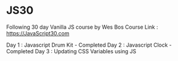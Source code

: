 # JS30

Following 30 day Vanilla JS course by Wes Bos
Course Link : https://JavaScript30.com

Day 1 : Javascript Drum Kit - Completed
Day 2 : Javascript Clock - Completed
Day 3 : Updating CSS Variables using JS
